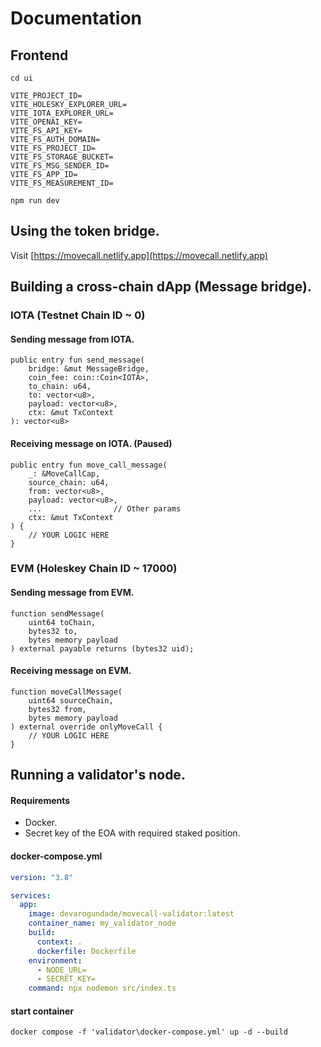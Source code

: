 # Documentation

## Frontend

```
cd ui
```

```env
VITE_PROJECT_ID=
VITE_HOLESKY_EXPLORER_URL=
VITE_IOTA_EXPLORER_URL=
VITE_OPENAI_KEY=
VITE_FS_API_KEY=
VITE_FS_AUTH_DOMAIN=
VITE_FS_PROJECT_ID=
VITE_FS_STORAGE_BUCKET=
VITE_FS_MSG_SENDER_ID=
VITE_FS_APP_ID=
VITE_FS_MEASUREMENT_ID=
```

```
npm run dev
```

## Using the token bridge.

Visit [https://movecall.netlify.app](https://movecall.netlify.app)

## Building a cross-chain dApp (Message bridge).

### IOTA (Testnet Chain ID ~ 0)

#### Sending message from IOTA.

```move
public entry fun send_message(
    bridge: &mut MessageBridge,
    coin_fee: coin::Coin<IOTA>,
    to_chain: u64,
    to: vector<u8>,
    payload: vector<u8>,
    ctx: &mut TxContext
): vector<u8>
```

#### Receiving message on IOTA. (Paused)

```move
public entry fun move_call_message(
    _: &MoveCallCap,
    source_chain: u64,
    from: vector<u8>,
    payload: vector<u8>,
    ...                // Other params
    ctx: &mut TxContext
) {
    // YOUR LOGIC HERE
}
```

### EVM (Holeskey Chain ID ~ 17000)

#### Sending message from EVM.

```solidity
function sendMessage(
    uint64 toChain,
    bytes32 to,
    bytes memory payload
) external payable returns (bytes32 uid);
```

#### Receiving message on EVM.

```solidity
function moveCallMessage(
    uint64 sourceChain,
    bytes32 from,
    bytes memory payload
) external override onlyMoveCall {
    // YOUR LOGIC HERE
}
```

## Running a validator's node.

#### Requirements

- Docker.
- Secret key of the EOA with required staked position.

#### docker-compose.yml

```yml
version: "3.8"

services:
  app:
    image: devarogundade/movecall-validator:latest
    container_name: my_validator_node
    build:
      context: .
      dockerfile: Dockerfile
    environment:
      - NODE_URL=
      - SECRET_KEY=
    command: npx nodemon src/index.ts
```

#### start container

```
docker compose -f 'validator\docker-compose.yml' up -d --build
```
